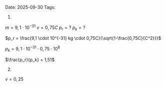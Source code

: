 Date: 2025-09-30
Tags: 

1.
$m = 9,1 \cdot 10^{-31}$
$v = 0,75C$
$p_r = ?$
$p_k = ?$

$p_r = \frac{9,1 \cdot 10^{-31} kg \cdot 0,75C}{\sqrt{1-\frac{0,75C}{C^2}}}$

$p_k = 9,1 \cdot 10^{-31} \cdot 0,75 \cdot 10^8$

$\frac{p_r}{p_k} = 1,51$


2.
$v=0,25$














